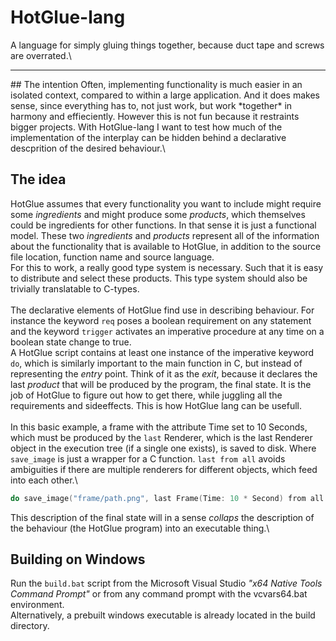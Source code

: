 # HotGlue-lang
A language for simply gluing things together, because duct tape and screws are overrated.\
<hr>
## The intention
Often, implementing functionality is much easier in an isolated context, compared to within a large application.
And it does makes sense, since everything has to, not just work, but work *together* in harmony and effieciently.
However this is not fun because it restraints bigger projects. With HotGlue-lang I want to test how much
of the implementation of the interplay can be hidden behind a declarative descprition of the desired behaviour.\

## The idea
HotGlue assumes that every functionality you want to include might require some *ingredients* and might produce some
*products*, which themselves could be ingredients for other functions. In that sense it is just a functional model.
These two *ingredients* and *products* represent all of the information about the functionality that is available to HotGlue,
in addition to the source file location, function name and source language.\
For this to work, a really good type system is necessary. Such that it is easy to distribute and select these products.
This type system should also be trivially translatable to C-types.\
\
The declarative elements of HotGlue find use in describing behaviour. For instance the keyword `req` poses a boolean
requirement on any statement and the keyword `trigger` activates an imperative procedure at any time on a boolean state
change to true.\
A HotGlue script contains at least one instance of the imperative keyword `do`, which is similarly important to the
main function in C, but instead of representing the *entry* point. Think of it as the *exit*, because it declares the
last *product* that will be produced by the program, the final state. It is the job of HotGlue to figure out how to get
there, while juggling all the requirements and sideeffects. This is how HotGlue lang can be usefull.\
\
In this basic example, a frame with the attribute Time set to 10 Seconds, which must be produced by the `last` Renderer,
which is the last Renderer object in the execution tree (if a single one exists), is saved to disk. Where `save_image` is
just a wrapper for a C function. `last from all` avoids ambiguities if there are multiple renderers for different objects,
which feed into each other.\
```c
do save_image("frame/path.png", last Frame(Time: 10 * Second) from all Renderer)
```
This description of the final state will in a sense *collaps* the description of the behaviour (the HotGlue program)
into an executable thing.\

## Building on Windows
Run the `build.bat` script from the Microsoft Visual Studio _"x64 Native Tools Command Prompt"_ or from any command prompt with the vcvars64.bat environment.\
Alternatively, a prebuilt windows executable is already located in the build directory.
